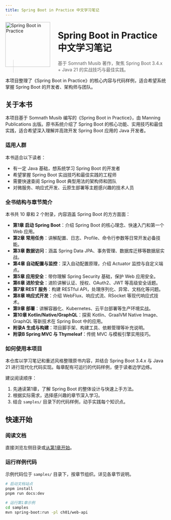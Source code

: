 ```yaml
---
title: Spring Boot in Practice 中文学习笔记
---
```


<img src="/assets/spring-boot-in-practice.png" alt="Spring Boot in Practice" style="float:left; margin-right:24px; height:140px;" />

# Spring Boot in Practice 中文学习笔记

> 基于 Somnath Musib 著作，聚焦 Spring Boot 3.4.x + Java 21 的实战技巧与最佳实践。

本项目整理了《Spring Boot in Practice》的核心内容与代码样例，适合希望系统掌握 Spring Boot 的开发者、架构师与团队。

## 关于本书

本项目基于 Somnath Musib 编写的《Spring Boot in Practice》，由 Manning Publications 出版。原书系统介绍了 Spring Boot 的核心功能、实用技巧和最佳实践，适合希望深入理解并高效开发 Spring Boot 应用的 Java 开发者。

### 适用人群

本书适合以下读者：
- 有一定 Java 基础，想系统学习 Spring Boot 的开发者
- 希望掌握 Spring Boot 实战技巧和最佳实践的工程师
- 需要快速查阅 Spring Boot 典型用法的架构师和团队
- 对微服务、响应式开发、云原生部署等主题感兴趣的技术人员

### 全书结构与章节简介

本书共 10 章和 2 个附录，内容涵盖 Spring Boot 的方方面面：

- **第1章 启动 Spring Boot**：介绍 Spring Boot 的核心理念、快速入门和第一个 Web 应用。
- **第2章 常用任务**：讲解配置、日志、Profile、命令行参数等日常开发必备技能。
- **第3章 数据访问**：涵盖 Spring Data JPA、事务管理、数据库迁移等数据层实战。
- **第4章 自动配置与监控**：深入自动配置原理，介绍 Actuator 监控与自定义端点。
- **第5章 应用安全**：带你理解 Spring Security 基础，保护 Web 应用安全。
- **第6章 进阶安全**：进阶讲解认证、授权、OAuth2、JWT 等高级安全话题。
- **第7章 REST 服务**：构建 RESTful API，处理序列化、异常、文档化等问题。
- **第8章 响应式开发**：介绍 WebFlux、响应式流、RSocket 等现代响应式技术。
- **第9章 部署**：讲解容器化、Kubernetes、云平台部署等生产环境实战。
- **第10章 Kotlin/Native/GraphQL**：探索 Kotlin、GraalVM Native Image、GraphQL 等新技术在 Spring Boot 中的应用。
- **附录A 生成与构建**：项目脚手架、构建工具、依赖管理等补充说明。
- **附录B Spring MVC 与 Thymeleaf**：传统 MVC 与模板引擎实用技巧。

### 如何使用本项目

本仓库以学习笔记和重述风格整理原书内容，并结合 Spring Boot 3.4.x 与 Java 21 进行现代化代码实现。每章配有可运行的代码样例，便于读者边学边练。

建议阅读顺序：
1. 先通读第1章，了解 Spring Boot 的整体设计与快速上手方法。
2. 根据实际需求，选择感兴趣的章节深入学习。
3. 结合 `samples/` 目录下的代码样例，动手实践每个知识点。

## 快速开始

### 阅读文档

直接浏览左侧目录或[从第1章开始](/chapters/01-introduction)。

### 运行样例代码

示例代码位于 `samples/` 目录下，按章节组织。详见各章节说明。

```bash
# 启动文档站点
pnpm install
pnpm run docs:dev

# 运行第1章示例
cd samples
mvn spring-boot:run -pl ch01/web-api
```
